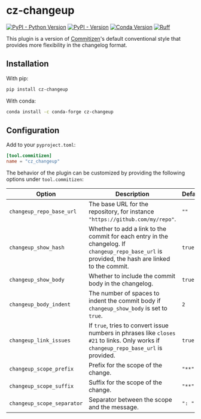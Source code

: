 # cz-changeup

[![PyPI - Python Version](https://img.shields.io/pypi/pyversions/cz-changeup)](https://pypi.org/project/cz-changeup)
[![PyPI - Version](https://img.shields.io/pypi/v/cz-changeup)](https://pypi.org/project/cz-changeup)
[![Conda Version](https://img.shields.io/conda/vn/conda-forge/cz-changeup)](https://anaconda.org/conda-forge/cz-changeup)
[![Ruff](https://img.shields.io/endpoint?url=https://raw.githubusercontent.com/astral-sh/ruff/main/assets/badge/v2.json)](https://github.com/astral-sh/ruff)

This plugin is a version of
[Commitizen](https://commitizen-tools.github.io/commitizen/)'s default conventional
style that provides more flexibility in the changelog format.

## Installation

With pip:

```bash
pip install cz-changeup
```

With conda:

```bash
conda install -c conda-forge cz-changeup
```

## Configuration

Add to your `pyproject.toml`:

```toml
[tool.commitizen]
name = "cz_changeup"
```

The behavior of the plugin can be customized by providing the following options under `tool.commitizen`:

| Option                     | Description                                                                                                                                      | Default |
| -------------------------- | ------------------------------------------------------------------------------------------------------------------------------------------------ | ------- |
| `changeup_repo_base_url`   | The base URL for the repository, for instance `"https://github.com/my/repo"`.                                                                    | `""`    |
| `changeup_show_hash`       | Whether to add a link to the commit for each entry in the changelog. If `changeup_repo_base_url` is provided, the hash are linked to the commit. | `true`  |
| `changeup_show_body`       | Whether to include the commit body in the changelog.                                                                                             | `true`  |
| `changeup_body_indent`     | The number of spaces to indent the commit body if `changeup_show_body` is set to `true`.                                                         | `2`     |
| `changeup_link_issues`     | If `true`, tries to convert issue numbers in phrases like `closes #21` to links. Only works if `changeup_repo_base_url` is provided.             | `true`  |
| `changeup_scope_prefix`    | Prefix for the scope of the change.                                                                                                              | `"**"`  |
| `changeup_scope_suffix`    | Suffix for the scope of the change.                                                                                                              | `"**"`  |
| `changeup_scope_separator` | Separator between the scope and the message.                                                                                                     | `": "`  |
